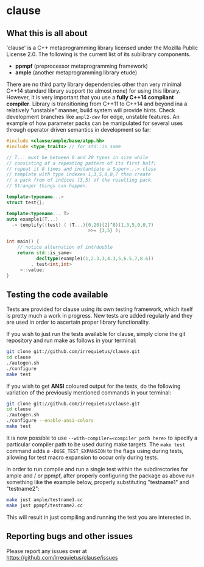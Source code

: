# clause

What this is all about
----------------------

'clause' is a C++ metaprogramming library licensed under the Mozilla Public
License 2.0. The following is the current list of its sublibrary components.

 * **ppmpf** (preprocessor metaprogramming framework)
 * **ample** (another metaprogramming library etude)
 
There are no third party library dependencies other than very minimal C++14
standard library support (to almost none) for using this library. However, it
is very important that you use a **fully C++14 compliant compiler**. Library
is transitioning from C++11 to C++14 and beyond ina a relatively "unstable"
manner, build system will provide hints. Check development branches like
`ampl2-dev` for edge, unstable features. An example of how parameter packs
can be manipulated for several uses through operator driven semantics in
development so far:

```c++
#include <clause/ample/base/atpp.hh>
#include <type_traits> // for std::is_same

// T... must be between 0 and 20 types in size while
// consisting of a repeating pattern of its first half;
// repeat it 8 times and instantiate a Super<...> class
// template with type indexes 1,3,5,0,0,7 then create
// a pack from of indices [3,5) of the resulting pack.
// Stranger things can happen.

template<typename...>
struct test{};

template<typename... T>
auto example1(T...)
  -> templify((test) ( (T...){0,20}[2]^8)(1,3,5,0,0,7)
                              >>= {3,5} );

int main() {
    // notice alternation of int/double
    return std::is_same<
           decltype(example1(1,2.3,3,4.3,5,6.5,7,8.6))
         , test<int,int>
     >::value;
}
```

Testing the code available
--------------------------

Tests are provided for clause using its own testing framework, which itself is
pretty much a work in progress. New tests are added regularly and they are used
in order to ascertain proper library functionality.

If you wish to just run the tests available for clause, simply clone the git
repository and run make as follows in your terminal:
```bash
git clone git://github.com/irrequietus/clause.git
cd clause
./autogen.sh
./configure
make test
```
If you wish to get **ANSI** coloured output for the tests, do the following
variation of the previously mentioned commands in your terminal:
```bash
git clone git://github.com/irrequietus/clause.git
cd clause
./autogen.sh
./configure --enable-ansi-colors
make test
```
It is now possible to use `--with-compiler=<compiler path here>` to specify
a particular compiler path to be used during make targets. The `make test`
command adds a `-DUSE_TEST_EXPANSION` to the flags using during tests, allowing
for test macro expansion to occur only during tests.

In order to run compile and run a single test within the subdirectories for
ample and / or ppmpf, after properly configuring the package as above run
something like the example below, properly substituting "testname1" and
"testname2":
```bash
make just ample/testname1.cc
make just ppmpf/testname2.cc
```
This will result in just compiling and running the test you are interested in.

Reporting bugs and other issues
-------------------------------

Please report any issues over at https://github.com/irrequietus/clause/issues

